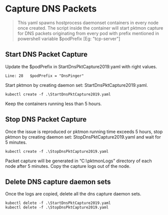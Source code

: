 # Capture DNS Packets

> This yaml spawns hostprocess daemonset containers in every node once created. The script inside the container will start pktmon capture for DNS packets originating from every pod with prefix mentioned in powershell variable $podPrefix [Eg: "tcp-server"]

## Start DNS Packet Capture

Update the $podPrefix in StartDnsPktCapture2019.yaml with right values.
```
Line: 28   $podPrefix = "DnsPinger"
```
Start pktmon by creating daemon set: StartDnsPktCapture2019.yaml.
```
kubectl create -f .\StartDnsPktCapture2019.yaml
```
Keep the containers running less than 5 hours.

## Stop DNS Packet Capture

Once the issue is reproduced or pktmon running time exceeds 5 hours, stop pktmon by creating daemon set: StopDnsPktCapture2019.yaml and wait for 5 minutes.
```
kubectl create -f .\StopDnsPktCapture2019.yaml
```
Packet capture will be generated in “C:\pktmonLogs” directory of each node after 5 minutes. Copy the capture logs out of the node.

## Delete DNS capture daemon sets
Once the logs are copied, delete all the dns capture daemon sets.
```
kubectl delete -f .\StartDnsPktCapture2019.yaml
kubectl delete -f .\StopDnsPktCapture2019.yaml
```
